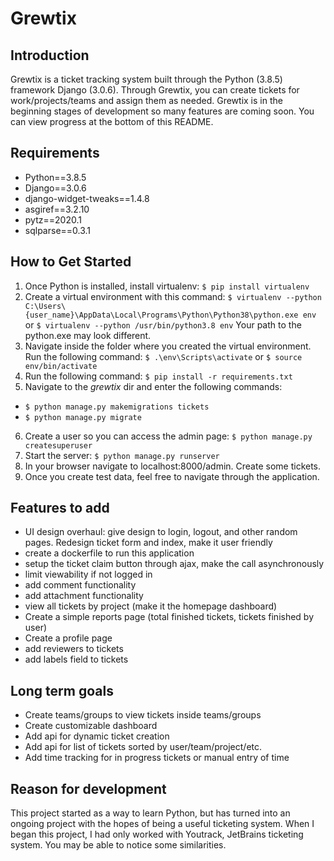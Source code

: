 __Grewtix__
============
    
 Introduction
 ----------------
Grewtix is a ticket tracking system built through the Python (3.8.5) framework Django (3.0.6). Through Grewtix, you can create tickets for work/projects/teams and assign them as needed. Grewtix is in the beginning stages of development so many features are coming soon. You can view progress at the bottom of this README.

 Requirements
 ----------------
 - Python==3.8.5
 - Django==3.0.6
 - django-widget-tweaks==1.4.8
 - asgiref==3.2.10
 - pytz==2020.1
 - sqlparse==0.3.1

 How to Get Started
 ----------------
 1) Once Python is installed, install virtualenv: `$ pip install virtualenv`
 2) Create a virtual environment with this command: 
 `$ virtualenv --python C:\Users\{user_name}\AppData\Local\Programs\Python\Python38\python.exe env` or `$ virtualenv --python /usr/bin/python3.8 env`
 Your path to the python.exe may look different.
 3) Navigate inside the folder where you created the virtual environment. Run the following command: `$ .\env\Scripts\activate` or `$ source env/bin/activate`
 4) Run the following command: `$ pip install -r requirements.txt`
 5) Navigate to the *grewtix* dir and enter the following commands: 
 - `$ python manage.py makemigrations tickets`
 - `$ python manage.py migrate`
 6) Create a user so you can access the admin page: `$ python manage.py createsuperuser`
 7) Start the server: `$ python manage.py runserver`
 9) In your browser navigate to localhost:8000/admin. Create some tickets.
 10) Once you create test data, feel free to navigate through the application.

Features to add
---------------
 * UI design overhaul: give design to login, logout, and other random pages. Redesign ticket form and index, make it user friendly
 * create a dockerfile to run this application
 * setup the ticket claim button through ajax, make the call asynchronously 
 * limit viewability if not logged in
 * add comment functionality
 * add attachment functionality
 * view all tickets by project (make it the homepage dashboard)
 * Create a simple reports page (total finished tickets, tickets finished by user)
 * Create a profile page
 * add reviewers to tickets
 * add labels field to tickets

Long term goals
------------------------
 * Create teams/groups to view tickets inside teams/groups
 * Create customizable dashboard
 * Add api for dynamic ticket creation
 * Add api for list of tickets sorted by user/team/project/etc.
 * Add time tracking for in progress tickets or manual entry of time

Reason for development
----------------------
This project started as a way to learn Python, but has turned into an ongoing project with the hopes of being a useful ticketing system. When I began this project, I had only worked with Youtrack, JetBrains ticketing system. You may be able to notice some similarities. 